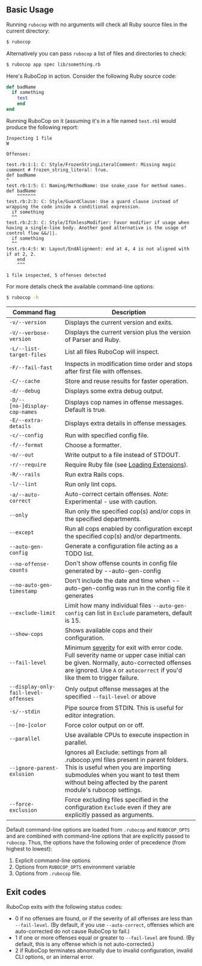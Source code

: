 ## Basic Usage

Running `rubocop` with no arguments will check all Ruby source files
in the current directory:

```sh
$ rubocop
```

Alternatively you can pass `rubocop` a list of files and directories to check:

```sh
$ rubocop app spec lib/something.rb
```

Here's RuboCop in action. Consider the following Ruby source code:

```ruby
def badName
  if something
    test
    end
end
```

Running RuboCop on it (assuming it's in a file named `test.rb`) would produce the following report:

```
Inspecting 1 file
W

Offenses:

test.rb:1:1: C: Style/FrozenStringLiteralComment: Missing magic comment # frozen_string_literal: true.
def badName
^
test.rb:1:5: C: Naming/MethodName: Use snake_case for method names.
def badName
    ^^^^^^^
test.rb:2:3: C: Style/GuardClause: Use a guard clause instead of wrapping the code inside a conditional expression.
  if something
  ^^
test.rb:2:3: C: Style/IfUnlessModifier: Favor modifier if usage when having a single-line body. Another good alternative is the usage of control flow &&/||.
  if something
  ^^
test.rb:4:5: W: Layout/EndAlignment: end at 4, 4 is not aligned with if at 2, 2.
    end
    ^^^

1 file inspected, 5 offenses detected
```

For more details check the available command-line options:

```sh
$ rubocop -h
```

Command flag                    | Description
--------------------------------|------------------------------------------------------------
`-v/--version`                  | Displays the current version and exits.
`-V/--verbose-version`          | Displays the current version plus the version of Parser and Ruby.
`-L/--list-target-files`        | List all files RuboCop will inspect.
`-F/--fail-fast`                | Inspects in modification time order and stops after first file with offenses.
`-C/--cache`                    | Store and reuse results for faster operation.
`-d/--debug`                    | Displays some extra debug output.
`-D/--[no-]display-cop-names`   | Displays cop names in offense messages. Default is true.
`-E/--extra-details`            | Displays extra details in offense messages.
`-c/--config`                   | Run with specified config file.
`-f/--format`                   | Choose a formatter.
`-o/--out`                      | Write output to a file instead of STDOUT.
`-r/--require`                  | Require Ruby file (see [Loading Extensions](extensions.md#loading-extensions)).
`-R/--rails`                    | Run extra Rails cops.
`-l/--lint`                     | Run only lint cops.
`-a/--auto-correct`             | Auto-correct certain offenses. *Note:* Experimental - use with caution.
`--only`                        | Run only the specified cop(s) and/or cops in the specified departments.
`--except`                      | Run all cops enabled by configuration except the specified cop(s) and/or departments.
`--auto-gen-config`             | Generate a configuration file acting as a TODO list.
`--no-offense-counts`           | Don't show offense counts in config file generated by --auto-gen-config
`--no-auto-gen-timestamp`       | Don't include the date and time when --auto-gen-config was run in the config file it generates
`--exclude-limit`               | Limit how many individual files `--auto-gen-config` can list in `Exclude` parameters, default is 15.
`--show-cops`                   | Shows available cops and their configuration.
`--fail-level`                  | Minimum [severity](configuration.md#severity) for exit with error code. Full severity name or upper case initial can be given. Normally, auto-corrected offenses are ignored. Use `A` or `autocorrect` if you'd like them to trigger failure.
`--display-only-fail-level-offenses`           | Only output offense messages at the specified `--fail-level` or above
`-s/--stdin`                    | Pipe source from STDIN. This is useful for editor integration.
`--[no-]color`                  | Force color output on or off.
`--parallel`                    | Use available CPUs to execute inspection in parallel.
`--ignore-parent-exlusion`      | Ignores all Exclude: settings from all .rubocop.yml files present in parent folders. This is useful when you are importing submodules when you want to test them without being affected by the parent module's rubocop settings.
`--force-exclusion`             | Force excluding files specified in the configuration `Exclude` even if they are explicitly passed as arguments.

Default command-line options are loaded from `.rubocop` and `RUBOCOP_OPTS` and are combined with command-line options that are explicitly passed to `rubocop`.
Thus, the options have the following order of precedence (from highest to lowest):

1. Explicit command-line options
2. Options from `RUBOCOP_OPTS` environment variable
3. Options from `.rubocop` file.

## Exit codes

RuboCop exits with the following status codes:

- 0 if no offenses are found, or if the severity of all offenses are less than
  `--fail-level`. (By default, if you use `--auto-correct`, offenses which are
  auto-corrected do not cause RuboCop to fail.)
- 1 if one or more offenses equal or greater to `--fail-level` are found. (By
  default, this is any offense which is not auto-corrected.)
- 2 if RuboCop terminates abnormally due to invalid configuration, invalid CLI
  options, or an internal error.
